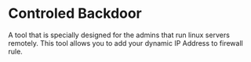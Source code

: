 # Controled Backdoor
 A tool that is specially designed for the admins that run linux servers remotely. This tool allows you to add your dynamic IP Address to firewall rule.
